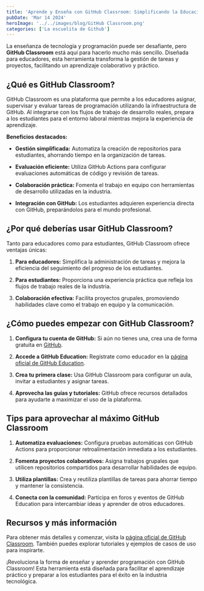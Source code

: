 ```yaml
---
title: 'Aprende y Enseña con GitHub Classroom: Simplificando la Educación Tecnológica'
pubDate: 'Mar 14 2024'
heroImage: '../../images/blog/GitHub Classroom.png'
categories: ['La escuelita de Github']
---
```


La enseñanza de tecnología y programación puede ser desafiante, pero **GitHub
Classroom** está aquí para hacerlo mucho más sencillo. Diseñada para educadores,
esta herramienta transforma la gestión de tareas y proyectos, facilitando un
aprendizaje colaborativo y práctico.

## **¿Qué es GitHub Classroom?**

GitHub Classroom es una plataforma que permite a los educadores asignar,
supervisar y evaluar tareas de programación utilizando la infraestructura de
GitHub. Al integrarse con los flujos de trabajo de desarrollo reales, prepara a
los estudiantes para el entorno laboral mientras mejora la experiencia de
aprendizaje.

**Beneficios destacados:**

-   **Gestión simplificada:** Automatiza la creación de repositorios para
    estudiantes, ahorrando tiempo en la organización de tareas.

-   **Evaluación eficiente:** Utiliza GitHub Actions para configurar
    evaluaciones automáticas de código y revisión de tareas.

-   **Colaboración práctica:** Fomenta el trabajo en equipo con herramientas de
    desarrollo utilizadas en la industria.

-   **Integración con GitHub:** Los estudiantes adquieren experiencia directa
    con GitHub, preparándolos para el mundo profesional.

## **¿Por qué deberías usar GitHub Classroom?**

Tanto para educadores como para estudiantes, GitHub Classroom ofrece ventajas
únicas:

1.  **Para educadores:** Simplifica la administración de tareas y mejora la
    eficiencia del seguimiento del progreso de los estudiantes.

2.  **Para estudiantes:** Proporciona una experiencia práctica que refleja los
    flujos de trabajo reales de la industria.

3.  **Colaboración efectiva:** Facilita proyectos grupales, promoviendo
    habilidades clave como el trabajo en equipo y la comunicación.

## **¿Cómo puedes empezar con GitHub Classroom?**

1.  **Configura tu cuenta de GitHub:** Si aún no tienes una, crea una de forma
    gratuita en [<u>GitHub</u>](https://github.com/).

2.  **Accede a GitHub Education:** Regístrate como educador en la
    [<u>página oficial de GitHub Education</u>](https://education.github.com/).

3.  **Crea tu primera clase:** Usa GitHub Classroom para configurar un aula,
    invitar a estudiantes y asignar tareas.

4.  **Aprovecha las guías y tutoriales:** GitHub ofrece recursos detallados para
    ayudarte a maximizar el uso de la plataforma.

## **Tips para aprovechar al máximo GitHub Classroom**

1.  **Automatiza evaluaciones:** Configura pruebas automáticas con GitHub
    Actions para proporcionar retroalimentación inmediata a los estudiantes.

2.  **Fomenta proyectos colaborativos:** Asigna trabajos grupales que utilicen
    repositorios compartidos para desarrollar habilidades de equipo.

3.  **Utiliza plantillas:** Crea y reutiliza plantillas de tareas para ahorrar
    tiempo y mantener la consistencia.

4.  **Conecta con la comunidad:** Participa en foros y eventos de GitHub
    Education para intercambiar ideas y aprender de otros educadores.

## **Recursos y más información**

Para obtener más detalles y comenzar, visita la
[<u>página oficial de GitHub Classroom</u>](https://classroom.github.com/).
También puedes explorar tutoriales y ejemplos de casos de uso para inspirarte.

¡Revoluciona la forma de enseñar y aprender programación con GitHub Classroom!
Esta herramienta está diseñada para facilitar el aprendizaje práctico y preparar
a los estudiantes para el éxito en la industria tecnológica.
